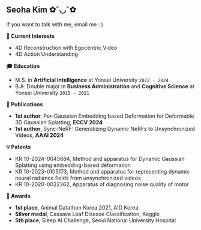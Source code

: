 ## Seoha Kim ✿˘◡˘✿
If you want to talk with me, email me : )


**📌 Current Interests**
- 4D Reconstruction with Egocentric Video
- 4D Action Understanding

**🎓 Education**
- M.S. in <b>Artificial Intelligence</b> at Yonsei University ```2022 - 2024``` 
- B.A. Double major in <b>Business Administration</b> and <b>Cognitive Science</b> at Yonsei University ```2015 - 2021```


**📝 Publications**
- <b>1st author</b>, Per-Gaussian Embedding based Deformation for Deformable 3D Gaussian Splatting, <b>ECCV 2024</b>
- <b>1st author</b>, Sync-NeRF: Generalizing Dynamic NeRFs to Unsynchronized Videos, <b>AAAI 2024</b>


**💡 Patents**
- KR 10-2024-0043684, Method and apparatus for Dynamic Gaussian Splatting using embedding-based deformation
- KR 10-2023-0105173, Method and apparatus for representing dynamic neural radiance fields from unsynchronized videos
- KR 10-2020-0022362, Apparatus of diagnosing noise quality of motor


**👑 Awards**
- <b>1st place</b>, Animal Datathon Korea 2021, AID Korea
- <b>Silver medal</b>, Cassava Leaf Disease Classification, Kaggle
- <b>5th place</b>, Sleep AI Challenge, Seoul National University Hospital
